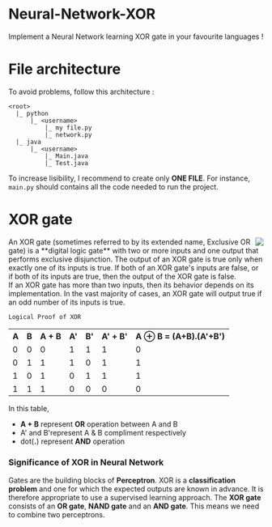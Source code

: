 # Neural-Network-XOR
Implement a Neural Network learning XOR gate in your favourite languages !

# File architecture
To avoid problems, follow this architecture :
```
<root>
  |_ python
      |_ <username>
          |_ my file.py
          |_ network.py
  |_ java
      |_ <username>
          |_ Main.java
          |_ Test.java
``` 

To increase lisibility, I recommend to create only **ONE FILE**.
For instance, `main.py` should contains all the code needed to run the project.

# XOR gate 
<img align="right" src="https://upload.wikimedia.org/wikipedia/commons/e/ed/3_gate_XOR.svg">
An XOR gate (sometimes referred to by its extended name, Exclusive OR gate) is a **digital logic gate** with two or more inputs and one output that performs exclusive disjunction. The output of an XOR gate is true only when exactly one of its inputs is true. If both of an XOR gate's inputs are false, or if both of its inputs are true, then the output of the XOR gate is false.
<br/>
If an XOR gate has more than two inputs, then its behavior depends on its implementation. In the vast majority of cases, an XOR gate will output true if an odd number of its inputs is true.
<br/>

    Logical Proof of XOR

<table>
  <tr>
    <th>A</th>
    <th>B</th> 
    <th>A + B</th>
    <th>A'</th>
    <th>B'</th> 
    <th>A' + B'</th>
    <th>A ⊕ B = (A+B).(A'+B')</th>
  </tr>
  
<tr><td>0</td><td>0</td><td>0</td><td>1</td><td>1</td><td>1</td><td>0</td>
<tr>
  
 <tr><td>0</td><td>1</td><td>1</td><td>1</td><td>0</td><td>1</td><td>1</td>
<tr>
  
 <tr><td>1</td><td>0</td><td>1</td><td>0</td><td>1</td><td>1</td><td>1</td>
<tr>
  
<tr><td>1</td><td>1</td><td>1</td><td>0</td><td>0</td><td>0</td><td>0</td>
<tr>
  
</table>


In this table,
 - **A + B** represent **OR** operation between A and B
 - A' and B'represent A & B compliment respectively
 - dot(**.**) represent **AND** operation
 
### Significance of XOR in Neural Network
Gates are the building blocks of **Perceptron**. XOR is a **classification problem** and one for which the expected outputs are known in advance. It is therefore appropriate to use a supervised learning approach. The **XOR gate** consists of an **OR gate**, **NAND gate** and an **AND gate**. This means we need to combine two perceptrons.
